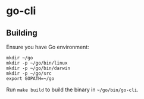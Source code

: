 # go-cli

## Building
Ensure you have Go environment:

    mkdir ~/go
    mkdir -p ~/go/bin/linux
    mkdir -p ~/go/bin/darwin
    mkdir -p ~/go/src
    export GOPATH=~/go

Run `make build` to build the binary in `~/go/bin/go-cli`.

